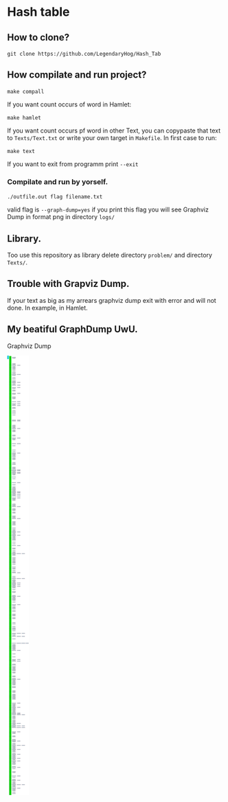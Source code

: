 # Hash table

## How to clone?
```
git clone https://github.com/LegendaryHog/Hash_Tab
```
## How compilate and run project?

```
make compall
```
If you want count occurs of word in Hamlet:
```
make hamlet
```
If you want count occurs pf word in other Text, you can copypaste that text to `Texts/Text.txt` or write your own target in `Makefile`. In first case to run:
```
make text
```

If you want to exit from programm print `--exit`

### Compilate and run by yorself.

```
./outfile.out flag filename.txt
```
valid flag is `--graph-dump=yes` if you print this flag you will see Graphviz Dump in format png in directory `logs/`
## Library.

Too use this repository as library delete directory `problem/` and directory `Texts/`.

## Trouble with Grapviz Dump.

If your text as big as my arrears graphviz dump exit with error and will not done. In example, in Hamlet.

## My beatiful GraphDump UwU.
Graphviz Dump

![Graphviz Dump](https://github.com/LegendaryHog/Hash_Tab/blob/master/logs/Graph_Dump0.png)